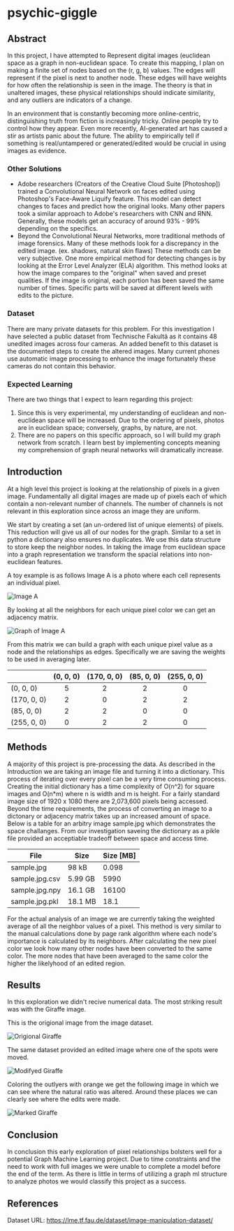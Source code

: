 # psychic-giggle

## Abstract

In this project, I have attempted to Represent digital images (euclidean space as a graph in non-euclidean space. To create this mapping, I plan on making a finite set of nodes based on the (r, g, b) values. The edges will represent if the pixel is next to another node. These edges will have weights for how often the relationship is seen in the image. The theory is that in unaltered images, these physical relationships should indicate similarity, and any outliers are indicators of a change.

In an environment that is constantly becoming more online-centric, distinguishing truth from fiction is increasingly tricky. Online people try to control how they appear. Even more recently, AI-generated art has caused a stir as artists panic about the future. The ability to empirically tell if something is real/untampered or generated/edited would be crucial in using images as evidence.


### Other Solutions

- Adobe researchers (Creators of the Creative Cloud Suite [Photoshop]) trained a Convolutional Neural Network on faces edited using Photoshop's Face-Aware Liquify feature. This model can detect changes to faces and predict how the original looks. Many other papers took a similar approach to Adobe's researchers with CNN and RNN. Generally, these models get an accuracy of around 93% - 99% depending on the specifics.
- Beyond the Convolutional Neural Networks, more traditional methods of image forensics. Many of these methods look for a discrepancy in the edited image. (ex. shadows, natural skin flaws) These methods can be very subjective. One more empirical method for detecting changes is by looking at the Error Level Analyzer (ELA) algorithm. This method looks at how the image compares to the "original" when saved and preset qualities. If the image is original, each portion has been saved the same number of times. Specific parts will be saved at different levels with edits to the picture.


### Dataset

There are many private datasets for this problem. For this investigation I have selected a public dataset from Technische Fakultä as it contains 48 unedited images across four cameras. An added benefit to this dataset is the documented steps to create the altered images. Many current phones use automatic image processing to enhance the image fortunately these cameras do not contain this behavior.



### Expected Learning

There are two things that I expect to learn regarding this project:
1. Since this is very experimental, my understanding of euclidean and non-euclidean space will be increased. Due to the ordering of pixels, photos are in euclidean space; conversely, graphs, by nature, are not.
2. There are no papers on this specific approach, so I will build my graph network from scratch. I learn best by implementing concepts meaning my comprehension of graph neural networks will dramatically increase.


## Introduction

At a high level this project is looking at the relationship of pixels in a given image. Fundamentally all digital images are made up of pixels each of which contain a non-relevant number of channels. The number of channels is not relevant in this exploration since across an image they are uniform.

We start by creating a set (an un-ordered list of unique elements) of pixels. This reduction will give us all of our nodes for the graph. Similar to a set in python a dictionary also ensures no duplicates. We use this data structure to store keep the neighbor nodes. In taking the image from euclidean space into a graph representation we transform the spacial relations into non-euclidean features.

A toy example is as follows Image A is a photo where each cell represents an individual pixel. 


![Image A](./image-a.png)

By looking at all the neighbors for each unique pixel color we can get an adjacency matrix.

![Graph of Image A](./image-a-graph.svg)

From this matrix we can build a graph with each unique pixel value as a node and the relationships as edges. Specifically we are saving the weights to be used in averaging later.

|             | (0, 0, 0) | (170, 0, 0) | (85, 0, 0) | (255, 0, 0) |
|-------------|:---------:|:-----------:|:----------:|:-----------:|
| (0, 0, 0)   | 5         | 2           | 2          | 0           |
| (170, 0, 0) | 2         | 0           | 2          | 2           |
| (85, 0, 0)  | 2         | 2           | 0          | 0           |
| (255, 0, 0) | 0         | 2           | 2          | 0           |


## Methods

A majority of this project is pre-processing the data. As described in the Introduction we are taking an image file and turning it into a dictionary. This process of iterating over every pixel can be a very time consuming process. Creating the initial dictionary has a time complexity of O(n^2) for square images and O(n*m) where n is width and m is height. For a fairly standard image size of 1920 x 1080 there are 2,073,600 pixels being accessed. Beyond the time requirements, the process of converting an image to a dictonary or adjacency matrix takes up an increased amount of space. Below is a table for an arbitry image sample.jpg which demonstrates the space challanges. From our investigation saveing the dictionary as a pikle file provided an acceptiable tradeoff between space and access time. 

| File           | Size    | Size \[MB\] |
|----------------|---------|-------------|
| sample.jpg     | 98   kB | 0.098       |
| sample.jpg.csv | 5.99 GB |  5990       |
| sample.jpg.npy | 16.1 GB | 16100       |
| sample.jpg.pkl | 18.1 MB | 18.1        |

For the actual analysis of an image we are currently taking the weighted average of all the neighbor values of a pixel. This method is very similar to the manual calculations done by page rank algorithm where each node's importance is calculated by its neighbors. After calculating the new pixel color we look how many other nodes have been converted to the same color. The more nodes that have been averaged to the same color the higher the likelyhood of an edited region. 

## Results

In this exploration we didn't recive numerical data. The most striking result was with the Giraffe image. 


This is the origional image from the image dataset.

![Origional Giraffe](./benchmark_data/C4_flickr/giraffe.png)


The same dataset provided an edited image where one of the spots were moved.

![Modifyed Giraffe](./benchmark_data/C4_flickr/giraffe_copypng)


Coloring the outlyers with orange we get the following image in which we can see where the natural ratio was altered. Around these places we can clearly see where the edits were made.

![Marked Giraffe](./benchmark_data/C4_flickr/giraffe_copy.png.png)


## Conclusion

In conclusion this early exploration of pixel relationships bolsters well for a potential Graph Machine Learning project. Due to time constraints and the need to work with full images we were unable to complete a model before the end of the term. As there is little in terms of utilizing a graph ml structure to analyze photos we would classify this project as a success.


## References

Dataset URL: https://lme.tf.fau.de/dataset/image-manipulation-dataset/
